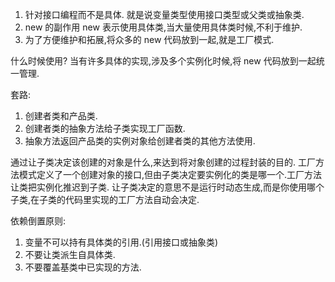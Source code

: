 1. 针对接口编程而不是具体.
   就是说变量类型使用接口类型或父类或抽象类.
2. new 的副作用
   new 表示使用具体类,当大量使用具体类时候,不利于维护.
3. 为了方便维护和拓展,将众多的 new 代码放到一起,就是工厂模式.

什么时候使用?
当有许多具体的实现,涉及多个实例化时候,将 new 代码放到一起统一管理.

套路:

1. 创建者类和产品类.
2. 创建者类的抽象方法给子类实现工厂函数.
3. 抽象方法返回产品类的实例对象给创建者类的其他方法使用.

通过让子类决定该创建的对象是什么,来达到将对象创建的过程封装的目的.
工厂方法模式定义了一个创建对象的接口,但由子类决定要实例化的类是哪一个.工厂方法让类把实例化推迟到子类.
让子类决定的意思不是运行时动态生成,而是你使用哪个子类,在子类的代码里实现的工厂方法自动会决定.

依赖倒置原则:

1. 变量不可以持有具体类的引用.(引用接口或抽象类)
2. 不要让类派生自具体类.
3. 不要覆盖基类中已实现的方法.
